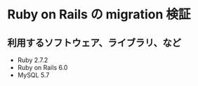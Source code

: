 # Ruby on Rails の migration 検証

## 利用するソフトウェア、ライブラリ、など

* Ruby 2.7.2
* Ruby on Rails 6.0
* MySQL 5.7

